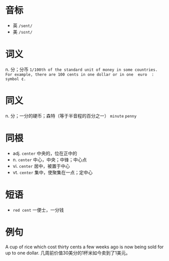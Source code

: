 # 音标

- 英 `/sent/`
- 美 `/sɛnt/`

# 词义

n. 分；分币
`1/100th of the standard unit of money in some countries. For example, there are 100 cents in one dollar or in one  euro  : symbol ¢.`

# 同义

n. 分；一分的硬币；森特（等于半音程的百分之一）
`minute` `penny`

# 同根

- adj. `center` 中央的，位在正中的
- n. `center` 中心，中央；中锋；中心点
- vi. `center` 居中，被置于中心
- vt. `center` 集中，使聚集在一点；定中心

# 短语

- `red cent` 一便士，一分钱

# 例句

A cup of rice which cost thirty cents a few weeks ago is now being sold for up to one dollar.
几周前价值30美分的1杯米如今卖到了1美元。


